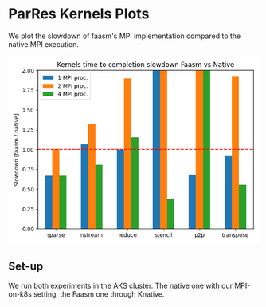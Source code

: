 # ParRes Kernels Plots

We plot the slowdown of faasm's MPI implementation compared to the native MPI
execution.

![Kernels Benchmark](./kernels.png)

## Set-up

We run both experiments in the AKS cluster.
The native one with our MPI-on-k8s setting, the Faasm one through Knative.
